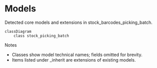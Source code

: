 # Models

Detected core models and extensions in stock_barcodes_picking_batch.

```mermaid
classDiagram
    class stock_picking_batch
```

Notes
- Classes show model technical names; fields omitted for brevity.
- Items listed under _inherit are extensions of existing models.
